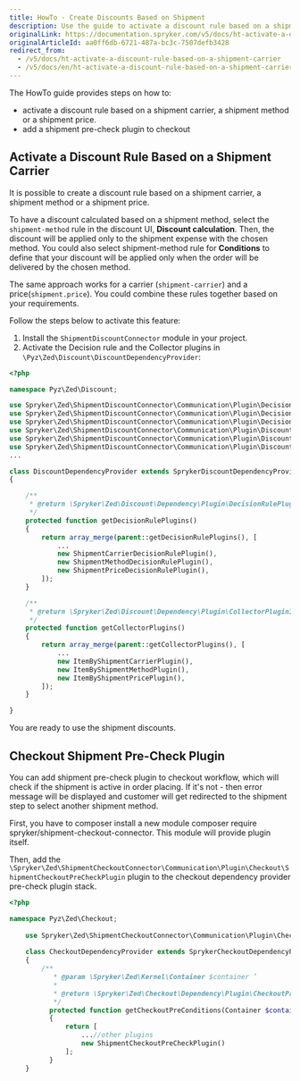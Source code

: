 ```yaml
---
title: HowTo - Create Discounts Based on Shipment
description: Use the guide to activate a discount rule based on a shipment carrier and add a shipment pre-check plugin to checkout.
originalLink: https://documentation.spryker.com/v5/docs/ht-activate-a-discount-rule-based-on-a-shipment-carrier
originalArticleId: aa0ff6db-6721-487a-bc3c-7507defb3428
redirect_from:
  - /v5/docs/ht-activate-a-discount-rule-based-on-a-shipment-carrier
  - /v5/docs/en/ht-activate-a-discount-rule-based-on-a-shipment-carrier
---
```


The HowTo guide provides steps on how to:

* activate a discount rule based on a shipment carrier, a shipment method or a shipment price.
* add a shipment pre-check plugin to checkout 

## Activate a Discount Rule Based on a Shipment Carrier

It is possible to create a discount rule based on a shipment carrier, a shipment method or a shipment price.

To have a discount calculated based on a shipment method, select the `shipment-method` rule in the discount UI, **Discount calculation**. Then, the discount will be applied only to the shipment expense with the chosen method. You could also select shipment-method rule for **Conditions** to define that your discount will be applied only when the order will be delivered by the chosen method.

The same approach works for a carrier (`shipment-carrier`) and a price(`shipment.price`). You could combine these rules together based on your requirements.

Follow the steps below to activate this feature:

1. Install the `ShipmentDiscountConnector` module in your project.
2. Activate the Decision rule and the Collector plugins in `\Pyz\Zed\Discount\DiscountDependencyProvider`:

```php
<?php

namespace Pyz\Zed\Discount;

use Spryker\Zed\ShipmentDiscountConnector\Communication\Plugin\DecisionRule\ShipmentCarrierDecisionRulePlugin;
use Spryker\Zed\ShipmentDiscountConnector\Communication\Plugin\DecisionRule\ShipmentMethodDecisionRulePlugin;
use Spryker\Zed\ShipmentDiscountConnector\Communication\Plugin\DecisionRule\ShipmentPriceDecisionRulePlugin;
use Spryker\Zed\ShipmentDiscountConnector\Communication\Plugin\DiscountCollector\ItemByShipmentCarrierPlugin;
use Spryker\Zed\ShipmentDiscountConnector\Communication\Plugin\DiscountCollector\ItemByShipmentMethodPlugin;
use Spryker\Zed\ShipmentDiscountConnector\Communication\Plugin\DiscountCollector\ItemByShipmentPricePlugin;
...

class DiscountDependencyProvider extends SprykerDiscountDependencyProvider
{

    /**
     * @return \Spryker\Zed\Discount\Dependency\Plugin\DecisionRulePluginInterface[]
     */
    protected function getDecisionRulePlugins()
    {
        return array_merge(parent::getDecisionRulePlugins(), [
            ...
            new ShipmentCarrierDecisionRulePlugin(),
            new ShipmentMethodDecisionRulePlugin(),
            new ShipmentPriceDecisionRulePlugin(),
        ]);
    }

    /**
     * @return \Spryker\Zed\Discount\Dependency\Plugin\CollectorPluginInterface[]
     */
    protected function getCollectorPlugins()
    {
        return array_merge(parent::getCollectorPlugins(), [
            ...
            new ItemByShipmentCarrierPlugin(),
            new ItemByShipmentMethodPlugin(),
            new ItemByShipmentPricePlugin(),
        ]);
    }

}
```

You are ready to use the shipment discounts.

## Checkout Shipment Pre-Check Plugin
You can add shipment pre-check plugin to checkout workflow, which will check if the shipment is active in order placing. If it's not - then error message will be displayed and customer will get redirected to the shipment step to select another shipment method.

First, you have to composer install a new module composer require spryker/shipment-checkout-connector. This module will provide plugin itself.

Then, add the  `\Spryker\Zed\ShipmentCheckoutConnector\Communication\Plugin\Checkout\ShipmentCheckoutPreCheckPlugin` plugin to the checkout dependency provider pre-check plugin stack.

```php
<?php

namespace Pyz\Zed\Checkout;
	
	use Spryker\Zed\ShipmentCheckoutConnector\Communication\Plugin\Checkout\ShipmentCheckoutPreCheckPlugin;
	
	class CheckoutDependencyProvider extends SprykerCheckoutDependencyProvider
	{
	    /**
	       * @param \Spryker\Zed\Kernel\Container $container ’
	       *
	       * @return \Spryker\Zed\Checkout\Dependency\Plugin\CheckoutPreConditionInterface[]
	       */
	      protected function getCheckoutPreConditions(Container $container)
	      {
	          return [
	              ...//other plugins
	              new ShipmentCheckoutPreCheckPlugin()
	          ];
	      }
	}	
```
